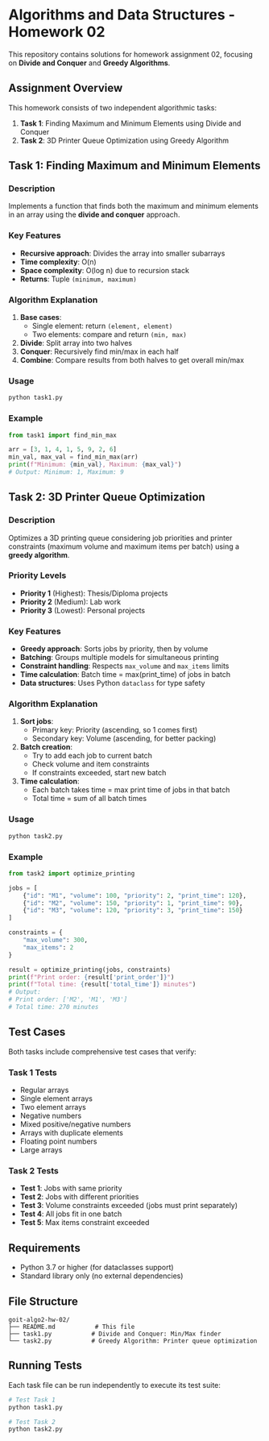 # Algorithms and Data Structures - Homework 02

This repository contains solutions for homework assignment 02, focusing on **Divide and Conquer** and **Greedy Algorithms**.

## Assignment Overview

This homework consists of two independent algorithmic tasks:

1. **Task 1**: Finding Maximum and Minimum Elements using Divide and Conquer
2. **Task 2**: 3D Printer Queue Optimization using Greedy Algorithm

## Task 1: Finding Maximum and Minimum Elements

### Description
Implements a function that finds both the maximum and minimum elements in an array using the **divide and conquer** approach.

### Key Features
- **Recursive approach**: Divides the array into smaller subarrays
- **Time complexity**: O(n)
- **Space complexity**: O(log n) due to recursion stack
- **Returns**: Tuple `(minimum, maximum)`

### Algorithm Explanation
1. **Base cases**:
   - Single element: return `(element, element)`
   - Two elements: compare and return `(min, max)`
2. **Divide**: Split array into two halves
3. **Conquer**: Recursively find min/max in each half
4. **Combine**: Compare results from both halves to get overall min/max

### Usage
```bash
python task1.py
```

### Example
```python
from task1 import find_min_max

arr = [3, 1, 4, 1, 5, 9, 2, 6]
min_val, max_val = find_min_max(arr)
print(f"Minimum: {min_val}, Maximum: {max_val}")
# Output: Minimum: 1, Maximum: 9
```

## Task 2: 3D Printer Queue Optimization

### Description
Optimizes a 3D printing queue considering job priorities and printer constraints (maximum volume and maximum items per batch) using a **greedy algorithm**.

### Priority Levels
- **Priority 1** (Highest): Thesis/Diploma projects
- **Priority 2** (Medium): Lab work
- **Priority 3** (Lowest): Personal projects

### Key Features
- **Greedy approach**: Sorts jobs by priority, then by volume
- **Batching**: Groups multiple models for simultaneous printing
- **Constraint handling**: Respects `max_volume` and `max_items` limits
- **Time calculation**: Batch time = max(print_time) of jobs in batch
- **Data structures**: Uses Python `dataclass` for type safety

### Algorithm Explanation
1. **Sort jobs**:
   - Primary key: Priority (ascending, so 1 comes first)
   - Secondary key: Volume (ascending, for better packing)
2. **Batch creation**:
   - Try to add each job to current batch
   - Check volume and item constraints
   - If constraints exceeded, start new batch
3. **Time calculation**:
   - Each batch takes time = max print time of jobs in that batch
   - Total time = sum of all batch times

### Usage
```bash
python task2.py
```

### Example
```python
from task2 import optimize_printing

jobs = [
    {"id": "M1", "volume": 100, "priority": 2, "print_time": 120},
    {"id": "M2", "volume": 150, "priority": 1, "print_time": 90},
    {"id": "M3", "volume": 120, "priority": 3, "print_time": 150}
]

constraints = {
    "max_volume": 300,
    "max_items": 2
}

result = optimize_printing(jobs, constraints)
print(f"Print order: {result['print_order']}")
print(f"Total time: {result['total_time']} minutes")
# Output:
# Print order: ['M2', 'M1', 'M3']
# Total time: 270 minutes
```

## Test Cases

Both tasks include comprehensive test cases that verify:

### Task 1 Tests
- Regular arrays
- Single element arrays
- Two element arrays
- Negative numbers
- Mixed positive/negative numbers
- Arrays with duplicate elements
- Floating point numbers
- Large arrays

### Task 2 Tests
- **Test 1**: Jobs with same priority
- **Test 2**: Jobs with different priorities
- **Test 3**: Volume constraints exceeded (jobs must print separately)
- **Test 4**: All jobs fit in one batch
- **Test 5**: Max items constraint exceeded

## Requirements

- Python 3.7 or higher (for dataclasses support)
- Standard library only (no external dependencies)

## File Structure

```
goit-algo2-hw-02/
├── README.md           # This file
├── task1.py           # Divide and Conquer: Min/Max finder
└── task2.py           # Greedy Algorithm: Printer queue optimization
```

## Running Tests

Each task file can be run independently to execute its test suite:

```bash
# Test Task 1
python task1.py

# Test Task 2
python task2.py
```
